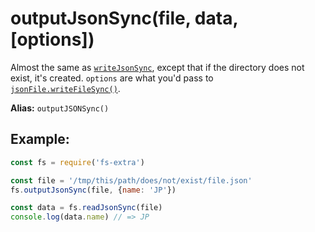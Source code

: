 # outputJsonSync(file, data, [options])

Almost the same as [`writeJsonSync`](writeJson-sync.md), except that if the directory does not exist, it's created.
`options` are what you'd pass to [`jsonFile.writeFileSync()`](https://github.com/jprichardson/node-jsonfile#writefilesyncfilename-obj-options).

**Alias:** `outputJSONSync()`

## Example:

```js
const fs = require('fs-extra')

const file = '/tmp/this/path/does/not/exist/file.json'
fs.outputJsonSync(file, {name: 'JP'})

const data = fs.readJsonSync(file)
console.log(data.name) // => JP
```
